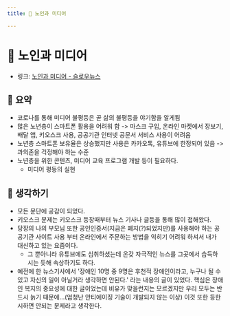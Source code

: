 ```yaml
---
title: 👵 노인과 미디어

---
```

# 👵 노인과 미디어

- 링크: [노인과 미디어 - 슬로우뉴스](https://slownews.kr/78774?utm_source=feedburner&utm_medium=feed&utm_campaign=Feed%3A+slownews+%28%EC%8A%AC%EB%A1%9C%EC%9A%B0%EB%89%B4%EC%8A%A4%29)

## 📝 요약 
- 코로나를 통해 미디어 불평등은 곧 삶의 불평등을 야기함을 알게됨 
- 많은 노년층이 스마트폰 활용을 어려워 함 -> 마스크 구입, 온라인 마켓에서 장보기, 배달 앱, 키오스크 사용, 공공기관 인터넷 공문서 서비스 사용이 어려움  
- 노년층 스마트폰 보유율은 상승했지만 사용은 카카오톡, 유튜브에 한정되어 있음 -> 과의존을 걱정해야 하는 수준  
- 노년층을 위한 콘텐츠, 미디어 교육 프로그램 개발 등이 필요하다.  
  - 미디어 평등의 실현  


## 🤔 생각하기 
- 모든 문단에 공감이 되었다.  
- 키오스크 문제는 키오스크 등장때부터 뉴스 기사나 글등을 통해 많이 접해왔다.  
- 당장의 나의 부모님 또한 공인인증서(지금은 폐지(?)되었지만)를 사용해야 하는 공공기관 사이트 사용 부터 온라인에서 주문하는 방법을 익히기 어려워 하셔서 내가 대신하고 있는 요즘이다.  
  - 그 뿐아니라 유튜브에도 심취하셨는데 온갖 자극적인 뉴스를 그곳에서 습득하시는 듯해 속상하기도 하다. 
- 예전에 한 뉴스기사에서 '장애인 10명 중 9명은 후천적 장애인이라고, 누구나 될 수 있고 자신의 일이 아닐거라 생각하면 안된다.' 라는 내용의 글이 있었다. 핵심은 장애인 복지의 중요성에 대한 글이었는데 비유가 맞을런지는 모르겠지만 우리 모두는 반드시 늙기 때문에...(엄청난 안티에이징 기술이 개발되지 않는 이상) 이것 또한 등한시하면 안되는 문제라고 생각한다. 